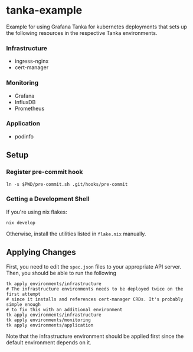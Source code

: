 # tanka-example
Example for using Grafana Tanka for kubernetes deployments that sets up the following resources in the respective Tanka environments.

### Infrastructure
- ingress-nginx
- cert-manager

### Monitoring
- Grafana
- InfluxDB
- Prometheus

### Application
- podinfo

## Setup

### Register pre-commit hook

```shell
ln -s $PWD/pre-commit.sh .git/hooks/pre-commit
```

### Getting a Development Shell

If you're using nix flakes:

```shell
nix develop
```

Otherwise, install the utilities listed in `flake.nix` manually.

## Applying Changes

First, you need to edit the `spec.json` files to your appropriate API server. Then, you should be able to run the following

```shell
tk apply environments/infrastructure
# The infrastructure environments needs to be deployed twice on the first attempt
# since it installs and references cert-manager CRDs. It's probably simple enough
# to fix this with an additional environment
tk apply environments/infrastructure
tk apply environments/monitoring
tk apply environments/application
```

Note that the infrastructure environment should be applied first since the default environment depends on it.